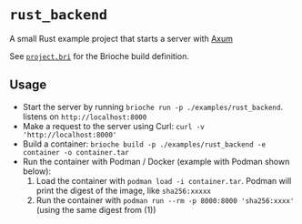 # `rust_backend`

A small Rust example project that starts a server with [Axum](https://github.com/tokio-rs/axum)

See [`project.bri`](./project.bri) for the Brioche build definition.

## Usage

- Start the server by running `brioche run -p ./examples/rust_backend`. listens on `http://localhost:8000`
- Make a request to the server using Curl: `curl -v 'http://localhost:8000'`
- Build a container: `brioche build -p ./examples/rust_backend -e container -o container.tar`
- Run the container with Podman / Docker (example with Podman shown below):
    1. Load the container with `podman load -i container.tar`. Podman will print the digest of the image, like `sha256:xxxxx`
    2. Run the container with `podman run --rm -p 8000:8000 'sha256:xxxx'` (using the same digest from (1))
